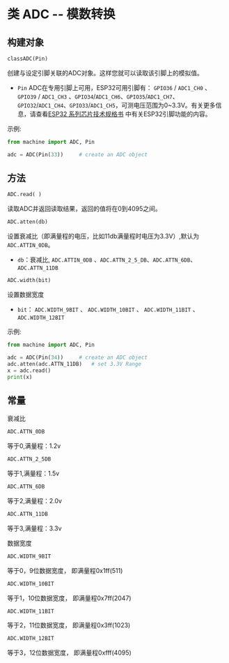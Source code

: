 类 ADC -- 模数转换
=========================================

构建对象
------------

```python
classADC(Pin)
```
创建与设定引脚关联的ADC对象。这样您就可以读取该引脚上的模拟值。

- ``Pin``  ADC在专用引脚上可用，ESP32可用引脚有： ``GPIO36`` / ``ADC1_CH0`` 、``GPIO39`` / ``ADC1_CH3`` 、``GPIO34``/``ADC1_CH6``、``GPIO35``/``ADC1_CH7``、``GPIO32``/``ADC1_CH4``、``GPIO33``/``ADC1_CH5``，可测电压范围为0~3.3V。有关更多信息，请查看[ESP32 系列芯片技术规格书](https://www.espressif.com/sites/default/files/documentation/esp32_datasheet_cn.pdf) 中有关ESP32引脚功能的内容。

示例:

```python
from machine import ADC, Pin

adc = ADC(Pin(33))     # create an ADC object
```

方法
-------

```python
ADC.read( )
```

读取ADC并返回读取结果，返回的值将在0到4095之间。




```python
ADC.atten(db)
```

 设置衰减比（即满量程的电压，比如11db满量程时电压为3.3V）,默认为``ADC.ATTIN_0DB``。

- ``db``：衰减比, ``ADC.ATTIN_0DB`` 、``ADC.ATTN_2_5_DB``、``ADC.ATTN_6DB``、``ADC.ATTN_11DB``


```python
ADC.width(bit)
```

 设置数据宽度

- ``bit``： ``ADC.WIDTH_9BIT`` 、 ``ADC.WIDTH_10BIT`` 、 ``ADC.WIDTH_11BIT`` 、 ``ADC.WIDTH_12BIT``



示例:

```python
from machine import ADC, Pin

adc = ADC(Pin(34))     # create an ADC object
adc.atten(adc.ATTN_11DB)   # set 3.3V Range
x = adc.read()
print(x)
```

常量
---------


衰减比

```python
ADC.ATTN_0DB
```

等于0,满量程：1.2v

```python
ADC.ATTN_2_5DB
```

等于1,满量程：1.5v

```python
ADC.ATTN_6DB
```

等于2,满量程：2.0v

```python
ADC.ATTN_11DB
```

等于3,满量程：3.3v


数据宽度

```python
ADC.WIDTH_9BIT
```

等于0，9位数据宽度， 即满量程0x1ff(511)

```python
ADC.WIDTH_10BIT
```

等于1，10位数据宽度， 即满量程0x7ff(2047)

```python
ADC.WIDTH_11BIT
```

等于2，11位数据宽度， 即满量程0x3ff(1023)

```python
ADC.WIDTH_12BIT
```

等于3，12位数据宽度， 即满量程0xfff(4095)





